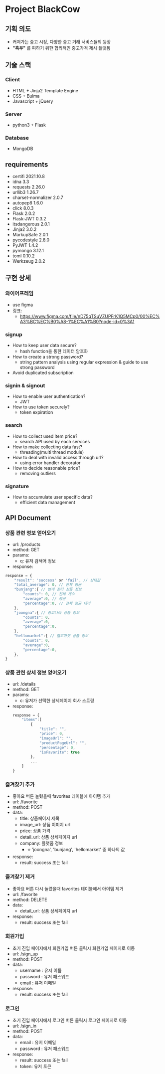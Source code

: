 # Project BlackCow
## 기획 의도 
- 커져가는 중고 시장, 다양한 중고 거래 서비스들의 등장 
- **"흑우"** 를 피하기 위한 합리적인 중고가격 제시 플랫폼

## 기술 스택 
### Client
- HTML + Jinja2 Template Engine
- CSS + Bulma
- Javascript + jQuery
### Server
- python3 + Flask
### Database
- MongoDB

## requirements
- certifi               2021.10.8
- idna                  3.3
- requests              2.26.0
- urllib3               1.26.7
- charset-normalizer    2.0.7
- autopep8              1.6.0
- click                 8.0.3
- Flask                 2.0.2
- Flask-JWT             0.3.2
- itsdangerous          2.0.1
- Jinja2                3.0.2
- MarkupSafe            2.0.1
- pycodestyle           2.8.0
- PyJWT                 1.4.2
- pymongo               3.12.1
- toml                  0.10.2
- Werkzeug              2.0.2
 
## 구현 상세 
### 와이어프레임 
- use figma
- 링크: 
    - https://www.figma.com/file/nD75qTSuVZUPFrK1Q5MCp0/00%EC%A3%BC%EC%B0%A8-1%EC%A1%B0?node-id=0%3A1
### signup
- How to keep user data secure?
    - hash function을 통한 데이터 암호화 
- How to create a strong password?
    - string pattern analysis using regular expression & guide to use strong password
- Avoid duplicated subscription
### signin & signout
- How to enable user authentication? 
    - JWT
- How to use token securely? 
    - token expiration
### search
- How to collect used item price? 
    - search API used by each services
- How to make collecting data fast?
    - threading(multi thread module)
- How to deal with invalid access through url? 
    - using error handler decorator
- How to decide reasonable price? 
    - removing outliers
### signature
- How to accumulate user specific data? 
    - efficient data management
 
## API Document
### 상품 관련 정보 얻어오기 
- url: /products
- method: GET
- params: 
    - q: 유저 검색어 정보 
- response:
```Javascript
response = {
    "result": 'success' or 'fail', // 상태값
    "total_average": 0, // 전체 평균
    "bunjang":{ // 번개 장터 상품 정보 
        "counts": 0, // 전체 개수 
        "average":0, // 평균
        "percentage":0, // 전체 평균 대비 
    },
    "joongna":{ // 중고나라 상품 정보 
        "counts": 0, 
        "average":0,
        "percentage":0,
    },
    "hellomarket":{ // 헬로마켓 상품 정보 
        "counts": 0,
        "average":0,
        "percentage":0,
    },
}
``` 

### 상품 관련 상세 정보 얻어오기 
- url: /details
- method: GET
- params: 
    - c: 유저가 선택한 상세페이지 회사 스트링 
- response: 
    ```javascript
    response = {
        "items":[
            {
                "title": "",
                "price": 0,
                "imageUrl": "",
                "productPageUrl": "",
                "percentage": 0,
                "isFavorite": true
            }, 
            ...
        ]
    }
    ```

### 즐겨찾기 추가 
- 좋아요 버튼 눌렀을때 favorites 테이블에 아이템 추가 
- url: /favorite
- method: POST
- data: 
    - title: 상품페이지 제목
    - image_url: 상품 이미지 url 
    - price: 상품 가격 
    - detail_url: 상품 상세페이지 url 
    - company: 플랫폼 정보
        - ⭐️ 'joongna', 'bunjang', 'hellomarket' 중 하나의 값
- response:
    - result: success 또는 fail

### 즐겨찾기 제거 
- 좋아요 버튼 다시 눌렀을때 favorites 테이블에서 아이템 제거 
- url: /favorite
- method: DELETE
- data: 
    - detail_url: 상품 상세페이지 url 
- response: 
    - result: success 또는 fail
        
### 회원가입 
- 초기 진입 페이지에서 회원가입 버튼 클릭시 회원가입 페이지로 이동 
- url: /sign_up
- method: POST
- data: 
    - username : 유저 이름
    - password : 유저 패스워드
    - email : 유저 이메일
- response: 
    - result: success 또는 fail
  
### 로그인 
- 초기 진입 페이지에서 로그인 버튼 클릭시 로그인 페이지로 이동 
- url: /sign_in
- method: POST
- data: 
    - email : 유저 이메일
    - password : 유저 패스워드
- response: 
    - result: success 또는 fail
    - token: 유저 토큰
